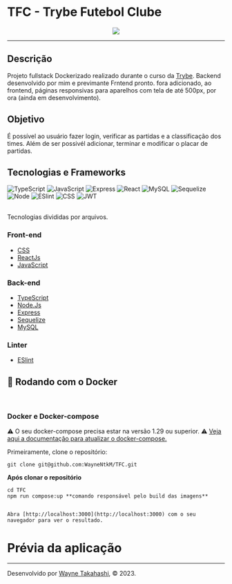 # TFC - Trybe Futebol Clube

<p align='center'>
    <img src='assets/to_readme/tfc.gif' />
</p>

---

## Descrição

Projeto fullstack Dockerizado realizado durante o curso da [Trybe](https://www.betrybe.com). Backend desenvolvido por mim e previmante Frntend pronto.
fora adicionado, ao frontend, páginas responsivas para aparelhos com tela de até 500px, por ora (ainda em desenvolvimento).

## Objetivo

É possível ao usuário fazer login, verificar as partidas e a classificação dos times. Além de ser possivél adicionar, terminar e modificar o placar de partidas.

## Tecnologias e Frameworks

<div>
    <img src="https://img.shields.io/badge/TypeScript-007ACC?style=for-the-badge&logo=typescript&logoColor=white" alt="TypeScript"/>
    <img src="https://img.shields.io/badge/JavaScript-F7DF1E?style=for-the-badge&logo=javascript&logoColor=black" alt="JavaScript"/>
    <img src="https://img.shields.io/badge/Express.js-404D59?style=for-the-badge" alt="Express"/>
    <img src="https://img.shields.io/badge/React-20232A?style=for-the-badge&logo=react&logoColor=61DAFB" alt="React"/>
    <img src="https://img.shields.io/badge/MySQL-00000F?style=for-the-badge&logo=mysql&logoColor=white" alt="MySQL"/>
    <img src="https://img.shields.io/badge/sequelize-323330?style=for-the-badge&logo=sequelize&logoColor=blue" alt="Sequelize"/>
    <img src="https://img.shields.io/badge/Node.js-43853D?style=for-the-badge&logo=node.js&logoColor=white" alt="Node"/>
    <img src='https://img.shields.io/badge/eslint-3A33D1?style=for-the-badge&logo=eslint&logoColor=white' alt='ESlint' />
    <img src='https://img.shields.io/badge/CSS3-1572B6?style=for-the-badge&logo=css3&logoColor=white' alt='CSS' />
    <img src='https://img.shields.io/badge/json%20web%20tokens-323330?style=for-the-badge&logo=json-web-tokens&logoColor=pink' alt='JWT' />
</div>

<br />

Tecnologias divididas por arquivos.

### Front-end
- [CSS](https://developer.mozilla.org/pt-BR/docs/Web/CSS)
- [ReactJs](https://beta.reactjs.org)
- [JavaScript](https://www.javascript.com)

### Back-end
- [TypeScript](https://www.typescriptlang.org)
- [Node.Js](https://nodejs.org/en/)
- [Express](https://expressjs.com/pt-br/)
- [Sequelize](https://sequelize.org)
- [MySQL](https://www.mysql.com)

### Linter
- [ESlint](https://eslint.org/)


<summary><h2>🐳 Rodando com o Docker</h2></summary><br />

  ### Docker e Docker-compose

  ⚠ O seu docker-compose precisa estar na versão 1.29 ou superior.  ⚠
[Veja aqui a documentação para atualizar o docker-compose.](https://docs.docker.com/compose/install/)

Primeiramente, clone o repositório:

    git clone git@github.com:WayneNtkM/TFC.git

**Após clonar o repositório**
    
    cd TFC
    npm run compose:up **comando responsável pelo build das imagens**


    Abra [http://localhost:3000](http://localhost:3000) com o seu navegador para ver o resultado.
</details>

# Prévia da aplicação

---

Desenvolvido por [Wayne Takahashi](https://www.linkedin.com/in/wayne-takahashi/), © 2023.
